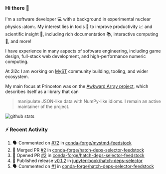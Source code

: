 ### Hi there 👋 

I'm a software developer 💻 with a background in experimental nuclear physics :atom:. My interest lies in tools :wrench: to improve productivity :chart_with_upwards_trend: and scientific insight :telescope:, including rich documentation 📚, interactive computing 🧮, and more! 

I have experience in many aspects of software engineering, including game design, full-stack web development, and high-performance numeric computing. 

At 2i2c I am working on [MyST](https://github.com/jupyter-book/mystmd) community building, tooling, and wider ecosystem. 

My main focus at Princeton was on the [Awkward Array project](awkward-array.org/), which describes itself as a library that can 
> manipulate JSON-like data with NumPy-like idioms. I remain an active maintainer of the project. 

![github stats](https://github-readme-stats.vercel.app/api?username=agoose77&show_icons=true&hide_rank=true&hide_title=true&bg_color=30,e76445,904e95&text_color=efe3ec&icon_color=efe3ec)
<!--
**agoose77/agoose77** is a ✨ _special_ ✨ repository because its `README.md` (this file) appears on your GitHub profile.

Here are some ideas to get you started:

- 🔭 I’m currently working on ...
- 🌱 I’m currently learning ...
- 👯 I’m looking to collaborate on ...
- 🤔 I’m looking for help with ...
- 💬 Ask me about ...
- 📫 How to reach me: ...
- 😄 Pronouns: ...
- ⚡ Fun fact: ...
-->

### :zap: Recent Activity

<!--START_SECTION:activity-->
1. 🗣 Commented on [#72](https://github.com/conda-forge/mystmd-feedstock/pull/72#issuecomment-2328847904) in [conda-forge/mystmd-feedstock](https://github.com/conda-forge/mystmd-feedstock)
2. 🎉 Merged PR [#2](https://github.com/conda-forge/hatch-deps-selector-feedstock/pull/2) in [conda-forge/hatch-deps-selector-feedstock](https://github.com/conda-forge/hatch-deps-selector-feedstock)
3. 💪 Opened PR [#2](https://github.com/conda-forge/hatch-deps-selector-feedstock/pull/2) in [conda-forge/hatch-deps-selector-feedstock](https://github.com/conda-forge/hatch-deps-selector-feedstock)
4. 🚀 Published release [v0.1.2](https://github.com/jupyter-book/hatch-deps-selector/releases/tag/v0.1.2) in [jupyter-book/hatch-deps-selector](https://github.com/jupyter-book/hatch-deps-selector)
5. 🗣 Commented on [#1](https://github.com/conda-forge/hatch-deps-selector-feedstock/pull/1#issuecomment-2328595280) in [conda-forge/hatch-deps-selector-feedstock](https://github.com/conda-forge/hatch-deps-selector-feedstock)
<!--END_SECTION:activity-->
